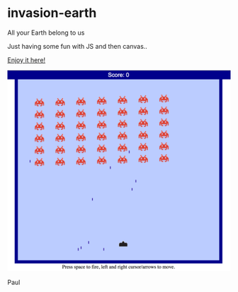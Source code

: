 invasion-earth
==============

All your Earth belong to us

Just having some fun with JS and then canvas..

[Enjoy it here!](http://paulgrayson.github.io/invasion-earth/index.html)

![Screenshot](invasion-earth-screenshot.png?raw=true "Screenshot of Invasion Earth")

Paul
